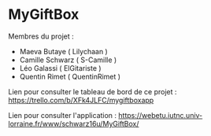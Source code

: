 # MyGiftBox
Membres du projet :
- Maeva Butaye    ( Lilychaan )
- Camille Schwarz ( S-Camille )
- Léo Galassi     ( ElGitariste )
- Quentin Rimet   ( QuentinRimet )

Lien pour consulter le tableau de bord de ce projet : https://trello.com/b/XFk4JLFC/mygiftboxapp

Lien pour consulter l'application : https://webetu.iutnc.univ-lorraine.fr/www/schwarz16u/MyGiftBox/
